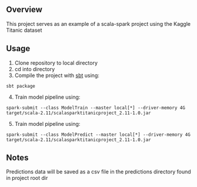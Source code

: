 ## Overview
This project serves as an example of a scala-spark project using the Kaggle Titanic dataset

## Usage
1. Clone repository to local directory
2. cd into directory
3. Compile the project with [sbt](https://www.scala-sbt.org/) using:
```
sbt package
```
4. Train model pipeline using:
 ```
 spark-submit --class ModelTrain --master local[*] --driver-memory 4G target/scala-2.11/scalasparktitanicproject_2.11-1.0.jar
 ```
5. Train model pipeline using:
 ```
 spark-submit --class ModelPredict --master local[*] --driver-memory 4G target/scala-2.11/scalasparktitanicproject_2.11-1.0.jar
 ```

## Notes
Predictions data will be saved as a csv file in the predictions directory found in project root dir